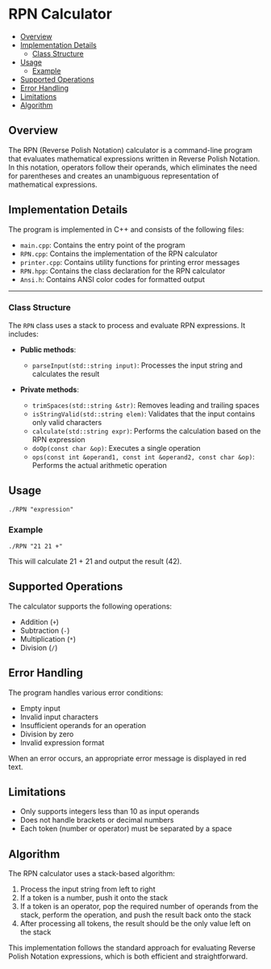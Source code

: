 # RPN Calculator

<!-- mtoc-start -->

* [Overview](#overview)
* [Implementation Details](#implementation-details)
  * [Class Structure](#class-structure)
* [Usage](#usage)
  * [Example](#example)
* [Supported Operations](#supported-operations)
* [Error Handling](#error-handling)
* [Limitations](#limitations)
* [Algorithm](#algorithm)

<!-- mtoc-end -->
## Overview

The RPN (Reverse Polish Notation) calculator is a command-line program that evaluates mathematical expressions written in Reverse Polish Notation. In this notation, operators follow their operands, which eliminates the need for parentheses and creates an unambiguous representation of mathematical expressions.

## Implementation Details

The program is implemented in C++ and consists of the following files:
- `main.cpp`: Contains the entry point of the program
- `RPN.cpp`: Contains the implementation of the RPN calculator
- `printer.cpp`: Contains utility functions for printing error messages
- `RPN.hpp`: Contains the class declaration for the RPN calculator
- `Ansi.h`: Contains ANSI color codes for formatted output

___

### Class Structure

The `RPN` class uses a stack to process and evaluate RPN expressions. It includes:

- **Public methods**:
  - `parseInput(std::string input)`: Processes the input string and calculates the result

- **Private methods**:
  - `trimSpaces(std::string &str)`: Removes leading and trailing spaces
  - `isStringValid(std::string elem)`: Validates that the input contains only valid characters
  - `calculate(std::string expr)`: Performs the calculation based on the RPN expression
  - `doOp(const char &op)`: Executes a single operation
  - `ops(const int &operand1, const int &operand2, const char &op)`: Performs the actual arithmetic operation

## Usage

```
./RPN "expression"
```

### Example
```
./RPN "21 21 +"
```

This will calculate 21 + 21 and output the result (42).

## Supported Operations

The calculator supports the following operations:
- Addition (`+`)
- Subtraction (`-`)
- Multiplication (`*`)
- Division (`/`)

## Error Handling

The program handles various error conditions:
- Empty input
- Invalid input characters
- Insufficient operands for an operation
- Division by zero
- Invalid expression format

When an error occurs, an appropriate error message is displayed in red text.

## Limitations

- Only supports integers less than 10 as input operands
- Does not handle brackets or decimal numbers
- Each token (number or operator) must be separated by a space

## Algorithm

The RPN calculator uses a stack-based algorithm:
1. Process the input string from left to right
2. If a token is a number, push it onto the stack
3. If a token is an operator, pop the required number of operands from the stack, perform the operation, and push the result back onto the stack
4. After processing all tokens, the result should be the only value left on the stack

This implementation follows the standard approach for evaluating Reverse Polish Notation expressions, which is both efficient and straightforward.

